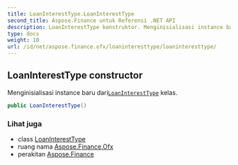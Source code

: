 ```yaml
---
title: LoanInterestType.LoanInterestType
second_title: Aspose.Finance untuk Referensi .NET API
description: LoanInterestType konstruktor. Menginisialisasi instance baru dariLoanInterestType kelas.
type: docs
weight: 10
url: /id/net/aspose.finance.ofx/loaninteresttype/loaninteresttype/
---
```

## LoanInterestType constructor

Menginisialisasi instance baru dari[`LoanInterestType`](../) kelas.

```csharp
public LoanInterestType()
```

### Lihat juga

* class [LoanInterestType](../)
* ruang nama [Aspose.Finance.Ofx](../../loaninteresttype/)
* perakitan [Aspose.Finance](../../../)


